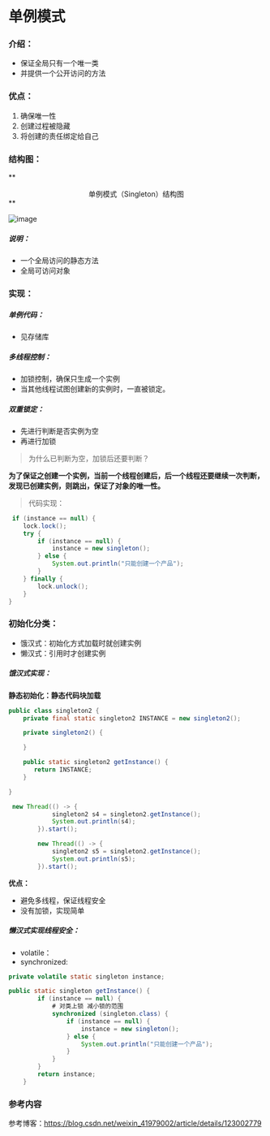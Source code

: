# 单例模式



### 介绍：


* 保证全局只有一个唯一类
* 并提供一个公开访问的方法



### 优点：

1. 确保唯一性
2. 创建过程被隐藏
3. 将创建的责任绑定给自己



### 结构图：

** <center>单例模式（Singleton）结构图</center> **

![image](https://user-images.githubusercontent.com/80476712/160964589-acb55b5a-5b56-4c75-a854-4053bd62ea5f.png)

##### 说明：

* 一个全局访问的静态方法
* 全局可访问对象



### 实现：


##### 单例代码：
* 见存储库



##### 多线程控制：

* 加锁控制，确保只生成一个实例
* 当其他线程试图创建新的实例时，一直被锁定。



##### 双重锁定：

* 先进行判断是否实例为空
* 再进行加锁

> 为什么已判断为空，加锁后还要判断？

**为了保证之创建一个实例，当前一个线程创建后，后一个线程还要继续一次判断，发现已创建实例，则跳出，保证了对象的唯一性。**

> 代码实现：

```java
 if (instance == null) {
    lock.lock();
    try {
        if (instance == null) {
            instance = new singleton();
        } else {
            System.out.println("只能创建一个产品");
        }
    } finally {
        lock.unlock();
    }
}
```



### 初始化分类：

* 饿汉式：初始化方式加载时就创建实例
* 懒汉式：引用时才创建实例



##### 饿汉式实现：

**静态初始化：静态代码块加载**

```java
public class singleton2 {
    private final static singleton2 INSTANCE = new singleton2();

    private singleton2() {

    }

    public static singleton2 getInstance() {
       return INSTANCE;
    }

}
```

```java
 new Thread(() -> {
            singleton2 s4 = singleton2.getInstance();
            System.out.println(s4);
        }).start();

        new Thread(() -> {
            singleton2 s5 = singleton2.getInstance();
            System.out.println(s5);
        }).start();
```

**优点：**

* 避免多线程，保证线程安全
* 没有加锁，实现简单



##### 懒汉式实现线程安全：

* volatile：
* synchronized:

```java
private volatile static singleton instance;

public static singleton getInstance() {
        if (instance == null) {
            # 对类上锁 减小锁的范围
            synchronized (singleton.class) {
                if (instance == null) {
                    instance = new singleton();
                } else {
                    System.out.println("只能创建一个产品");
                }
            }
        }
        return instance;
    }
```



### 参考内容

参考博客：https://blog.csdn.net/weixin_41979002/article/details/123002779
